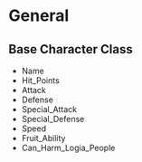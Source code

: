 # General
## Base Character Class
* Name
* Hit_Points
* Attack
* Defense
* Special_Attack
* Special_Defense
* Speed
* Fruit_Ability
* Can_Harm_Logia_People